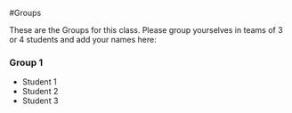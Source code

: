 #Groups

These are the Groups for this class. Please group yourselves in teams of 3 or 4 students and add your names here:

### Group 1
* Student 1
* Student 2
* Student 3

